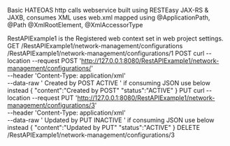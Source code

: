 Basic HATEOAS http calls webservice built using RESTEasy JAX-RS & JAXB, consumes XML uses web.xml
mapped using @ApplicationPath, @Path
             @XmlRootElement, @XmlAccessorType
             
RestAPIExample1 is the Registered web context set in web project settings.
GET
	/RestAPIExample1/network-management/configurations
	/RestAPIExample1/network-management/configurations/1
POST
	curl --location --request POST 'http://127.0.0.1:8080/RestAPIExample1/network-management/configurations/' \
	--header 'Content-Type: application/xml' \
	--data-raw '<?xml version="1.0" encoding="UTF-8" standalone="yes"?>
	<configuration>
	    <content>Created by POST</content>
	    <status>ACTIVE</status>
	</configuration>'
	if consuming JSON use below instead
	{
	    "content":"Created by POST"
	    "status":"ACTIVE"
	}
PUT
	curl --location --request PUT 'http://127.0.0.1:8080/RestAPIExample1/network-management/configurations/3' \
	--header 'Content-Type: application/xml' \
	--data-raw '<?xml version="1.0" encoding="UTF-8" standalone="yes"?>
	<configuration>
	    <content>Updated by PUT</content>
	    <status>INACTIVE</status>
	</configuration>'
	if consuming JSON use below instead
	{
	    "content":"Updated by PUT"
	    "status":"ACTIVE"
	}
DELETE
	/RestAPIExample1/network-management/configurations/3